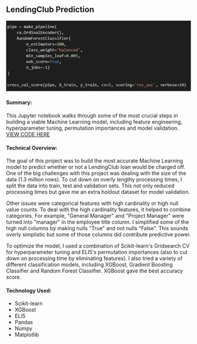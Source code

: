 ## LendingClub Prediction

<img src="lend_thumb.PNG" alt="lend_thumbnail" width="850"/>

#### Summary:
This Jupyter notebook walks through some of the most crucial steps in building a viable Machine Learning model, including feature engineering, hyperparameter tuning, permutation importances and model validation. [VIEW CODE HERE](https://github.com/dcarter-ds/dcarter-ds.github.io/blob/master/Lending_Club_Classification.ipynb)

#### Technical Overview:
The goal of this project was to build the most accurate Machine Learning model to predict whether or not a LendingClub loan would be charged off. One of the big challenges with this project was dealing with the size of the data (1.3 million rows). To cut down on overly lengthy processing times, I split the data into train, test and validation sets. This not only reduced processing times but gave me an extra holdout dataset for model validation.

Other issues were categorical features with high cardinality or high null value counts. To deal with the high cardinality features, it helped to combine categories. For example, "General Manager" and "Project Manager" were turned into "manager" in the employee title column. I simplified some of the high null columns by making nulls "True" and not nulls "False". This sounds overly simplistic but some of those columns did contribute predictive power.

To optimize the model, I used a combination of Scikit-learn's Gridsearch CV for hyperparameter tuning and ELI5's permutation importances (also to cut down on processing time by eliminating features). I also tried a variety of different classification models, including XGBoost, Gradient Boosting Classifier and Random Forest Classifier. XGBoost gave the best accuracy score.

#### Technology Used:
- Scikit-learn
- XGBoost
- ELI5
- Pandas
- Numpy
- Matplotlib
